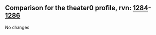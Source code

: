 ## Comparison for the theater0 profile, rvn: [1284](https://github.com/PRO100KatYT/FortniteProfileRevisions/tree/main/profiles/theater0/1284%20theater0.json)-[1286](https://github.com/PRO100KatYT/FortniteProfileRevisions/tree/main/profiles/theater0/1286%20theater0.json)

No changes
